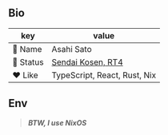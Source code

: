 ## Bio

|key|value|
|-|-|
|👾 Name|Asahi Sato|
|🏫 Status|[Sendai Kosen, RT4](https://www.sendai-nct.ac.jp/department/course2-1/)|
|❤️ Like|TypeScript, React, Rust, Nix|

## Env
> ___BTW, I use NixOS___
